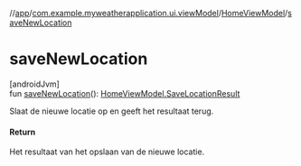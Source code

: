 //[app](../../../index.md)/[com.example.myweatherapplication.ui.viewModel](../index.md)/[HomeViewModel](index.md)/[saveNewLocation](save-new-location.md)

# saveNewLocation

[androidJvm]\
fun [saveNewLocation](save-new-location.md)(): [HomeViewModel.SaveLocationResult](-save-location-result/index.md)

Slaat de nieuwe locatie op en geeft het resultaat terug.

#### Return

Het resultaat van het opslaan van de nieuwe locatie.

